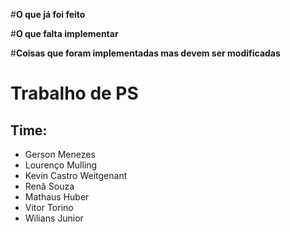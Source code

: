 #**O que já foi feito**



#**O que falta implementar**


#**Coisas que foram implementadas mas devem ser modificadas**





# Trabalho de PS

## Time:

- Gerson Menezes
- Lourenço Mulling
- Kevin Castro Weitgenant
- Renã Souza
- Mathaus Huber
- Vitor Torino
- Wilians Junior


